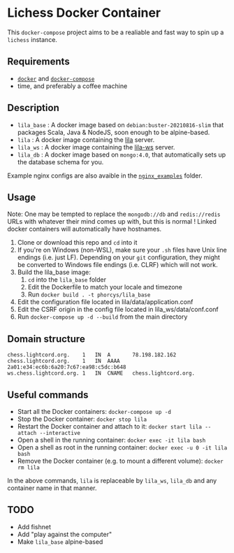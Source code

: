 # Lichess Docker Container

This `docker-compose` project aims to be a realiable and fast way to spin up a `lichess` instance.

## Requirements
- [`docker`](https://docs.docker.com/engine/install/) and [`docker-compose`](https://docs.docker.com/compose/install/)
- time, and preferably a coffee machine

## Description
- `lila_base` : A docker image based on `debian:buster-20210816-slim` that packages Scala, Java & NodeJS, soon enough to be alpine-based.
- `lila`      : A docker image containing the [lila](https://github.com/ornicar/lila) server.
- `lila_ws`   : A docker image containing the [lila-ws](https://github.com/ornicar/lila-ws) server.
- `lila_db`   : A docker image based on `mongo:4.0`, that automatically sets up the database schema for you.

Example nginx configs are also avaible in the [`nginx_examples`](https://github.com/phorcys420/lichess-docker/tree/master/nginx_examples) folder.

## Usage

Note: One may be tempted to replace the `mongodb://db` and `redis://redis` URLs with whatever their mind comes up with, but this is normal !
Linked docker containers will automatically have hostnames.



1. Clone or download this repo and `cd` into it
2. If you're on Windows (non-WSL), make sure your `.sh` files have Unix line endings (i.e. just LF). Depending on your `git` configuration, they might be converted to Windows file endings (i.e. CLRF) which will not work.
3. Build the lila_base image:
	1. `cd` into the `lila_base` folder
	2. Edit the Dockerfile to match your locale and timezone
	3. Run `docker build . -t phorcys/lila_base`
4. Edit the configuration file located in lila/data/application.conf
5. Edit the CSRF origin in the config file located in lila_ws/data/conf.conf
6. Run `docker-compose up -d --build` from the main directory

## Domain structure
```
chess.lightcord.org.	1	IN	A       78.198.182.162
chess.lightcord.org.	1	IN	AAAA	2a01:e34:ec6b:6a20:7c67:ea98:c5dc:b648
ws.chess.lightcord.org. 1	IN	CNAME   chess.lightcord.org.
```

## Useful commands

* Start all the Docker containers: `docker-compose up -d`
* Stop the Docker container: `docker stop lila`
* Restart the Docker container and attach to it: `docker start lila --attach --interactive`
* Open a shell in the running container: `docker exec -it lila bash`
* Open a shell as root in the running container: `docker exec -u 0 -it lila bash`
* Remove the Docker container (e.g. to mount a different volume): `docker rm lila`

In the above commands, `lila` is replaceable by `lila_ws`, `lila_db` and any container name in that manner.

## TODO
* Add fishnet
* Add "play against the computer"
* Make `lila_base` alpine-based
